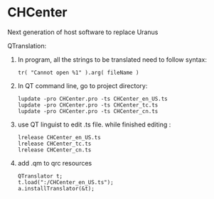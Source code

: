 # CHCenter
Next generation of host software to replace Uranus



QTranslation:

1. In program, all the strings to be translated need to follow syntax:

   ```
   tr( "Cannot open %1" ).arg( fileName )
   ```

   

2. In QT command line, go to project directory: 

   ```
   lupdate -pro CHCenter.pro -ts CHCenter_en_US.ts
   lupdate -pro CHCenter.pro -ts CHCenter_tc.ts
   lupdate -pro CHCenter.pro -ts CHCenter_cn.ts
   ```

3. use QT linguist to edit .ts file. while finished editing :
   ```
   lrelease CHCenter_en_US.ts
   lrelease CHCenter_tc.ts
   lrelease CHCenter_cn.ts
   ```
   
4. add .qm to qrc resources
   
   ```
   QTranslator t;
   t.load(":/CHCenter_en_US.ts");
   a.installTranslator(&t);
   ```